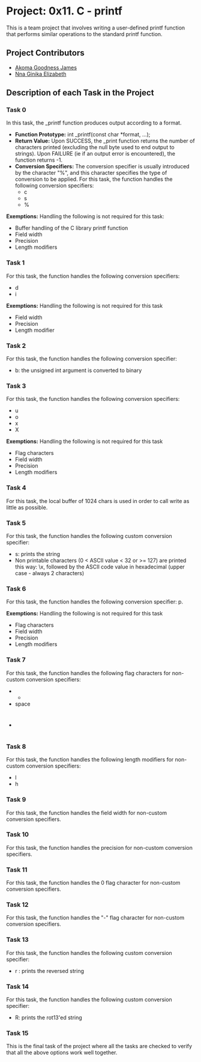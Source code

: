 # Project: 0x11. C - printf

This is a team project that involves writing a user-defined printf function that performs similar operations to the standard printf function.

## Project Contributors

- [Akoma Goodness James](https://github.com/GoodnessJames)
- [Nna Ginika Elizabeth](https://github.com/Giniks)

## Description of each Task in the Project

### Task 0
In this task, the _printf function produces output according to a format.

- **Function Prototype:** int _printf(const char *format, ...);
- **Return Value:** Upon SUCCESS, the _print function returns the number of characters printed (excluding the null byte used to end output to strings). Upon FAILURE (ie if an output error is encountered), the function returns -1.
- **Conversion Specifiers:** The conversion specifier is usually introduced by the character "%", and this character specifies the type of conversion to be applied. For this task, the function handles the following conversion specifiers:
	- c
	- s
	- %

**Exemptions:** Handling the following is not required for this task:
- Buffer handling of the C library printf function
- Field width
- Precision
- Length modifiers

### Task 1
For this task, the function handles the following conversion specifiers:
- d
- i

**Exemptions:** Handling the following is not required for this task
- Field width
- Precision
- Length modifier

### Task 2
For this task, the function handles the following conversion specifier:
- b: the unsigned int argument is converted to binary

### Task 3
For this task, the function handles the following conversion specifiers:
- u
- o
- x
- X

**Exemptions:** Handling the following is not required for this task
- Flag characters
- Field width
- Precision
- Length modifiers

### Task 4
For this task, the local buffer of 1024 chars is used in order to call write as little as possible.

### Task 5
For this task, the function handles the following custom conversion specifier:
- s: prints the string
- Non printable characters (0 < ASCII value < 32 or >= 127) are printed this way: \x, followed by the ASCII code value in hexadecimal (upper case - always 2 characters)

### Task 6
For this task, the function handles the following conversion specifier: p.

**Exemptions:** Handling the following is not required for this task
- Flag characters
- Field width
- Precision
- Length modifiers

### Task 7
For this task, the function handles the following flag characters for non-custom conversion specifiers:
- +
- space
- #

### Task 8
For this task, the function handles the following length modifiers for non-custom conversion specifiers:
- l
- h

### Task 9
For this task, the function handles the field width for non-custom conversion specifiers.

### Task 10
For this task, the function handles the precision for non-custom conversion specifiers.

### Task 11
For this task, the function handles the 0 flag character for non-custom conversion specifiers.

### Task 12
For this task, the function handles the "-" flag character for non-custom conversion specifiers.

### Task 13
For this task, the function handles the following custom conversion specifier:
- r : prints the reversed string

### Task 14
For this task, the function handles the following custom conversion specifier:
- R: prints the rot13'ed string

### Task 15
This is the final task of the project where all the tasks are checked to verify that all the above options work well together.
